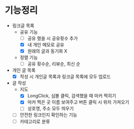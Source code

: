 기능정리
=

- 링크글 목록
  - 공유 기능
    - [ ] 공유 했을 시 공유횟수 추가
    - [X] 내 개인 메모로 공유
    - [X] 원래의 글과 동기화 X
  - 정렬 기능
    - [ ] 공유 횟수순, 리뷰순, 최신 순
- 개인 글 목록
  - [X] 작성 시 개인글 목록과 링크글 목록에 모두 업로드
- 글 작성
  - 지도
    - [X] LongClick, 심볼 클릭, 검색했을 때 마커 찍히기
    - [X] 마커 찍은 곳 이름 보여주고 버튼 클릭 시 위치 가져오기
    - [ ] 상호명, 주소 모두 띄우기
  - [ ] 안전한 링크인지 확인하는 기능
  - [ ] 카테고리로 분류
